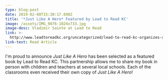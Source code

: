 ```yaml
---
type: blog-post
date: 2019-02-08T15:30:17.698Z
title: '*Just Like A Hero* Featured by Lead to Read KC'
image: /assets/IMG_9876-1024x733.jpg
image-desc: Vladimir Sainte at Lead to Read
link: >-
  http://www.leadtoreadkc.org/uncategorized/lead-to-read-kc-organizes-author-visits-to-partner-schools/?fbclid=IwAR1crFwgqMQSPzc7rCxI3dculfwcmavRrSdfq34NB7IlFTbj2oqFiSMX9kQ
link-text: Read Article
---
```

I'm proud to announce *Just Like A Hero* has been selected as a featured book by Lead to Read KC. This partnership allows me to share my book in person with children and teachers at several local schools. Each of the classrooms even received their own copy of *Just Like A Hero*!
